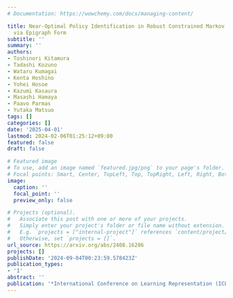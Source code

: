 ```yaml
---
# Documentation: https://wowchemy.com/docs/managing-content/

title: Near-Optimal Policy Identification in Robust Constrained Markov Decision Processes
  via Epigraph Form
subtitle: ''
summary: ''
authors:
- Toshinori Kitamura
- Tadashi Kozuno
- Wataru Kumagai
- Kenta Hoshino
- Yohei Hosoe
- Kazumi Kasaura
- Masashi Hamaya
- Paavo Parmas
- Yutaka Matsuo
tags: []
categories: []
date: '2025-04-01'
lastmod: 2024-02-06T01:25:12+09:00
featured: false
draft: false

# Featured image
# To use, add an image named `featured.jpg/png` to your page's folder.
# Focal points: Smart, Center, TopLeft, Top, TopRight, Left, Right, BottomLeft, Bottom, BottomRight.
image:
  caption: ''
  focal_point: ''
  preview_only: false

# Projects (optional).
#   Associate this post with one or more of your projects.
#   Simply enter your project's folder or file name without extension.
#   E.g. `projects = ["internal-project"]` references `content/project/deep-learning/index.md`.
#   Otherwise, set `projects = []`.
url_source: https://arxiv.org/abs/2408.16286
projects: []
publishDate: '2024-09-04T00:23:59.578423Z'
publication_types:
- '1'
abstract: ''
publication: '*International Conference on Learning Representation (ICLR)*'
---
```

